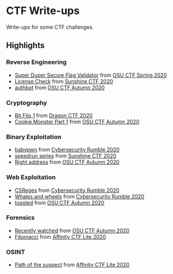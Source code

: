 # CTF Write-ups

Write-ups for some CTF challenges.

## Highlights

### Reverse Engineering
- [Super Duper Secure Flag Validator](2020/osu-ctf-spring/reverse_engineering/validator) from [OSU CTF Spring 2020]
- [License Check](2020/sunshine_ctf/pegasus/license_check) from [Sunshine CTF 2020]
- [authbot](2020/osu-ctf-autumn/authbot) from [OSU CTF Autumn 2020]

### Cryptography
- [Bit Flip 1](2020/dragon_ctf/bit_flip/1) from [Dragon CTF 2020]
- [Cookie Monster Part 1](2020/osu-ctf-autumn/cookie_monster/1) from [OSU CTF Autumn 2020]

### Binary Exploitation
- [babypwn](2020/cyber_security_rumble/babypwn) from [Cybersecurity Rumble 2020]
- [speedrun series](2020/sunshine_ctf/speedrun) from [Sunshine CTF 2020]
- [Right address](2020/osu-ctf-autumn/right_address) from [OSU CTF Autumn 2020]

### Web Exploitation
- [CSRegex](2020/cyber_security_rumble/csregex) from [Cybersecurity Rumble 2020]
- [Whales and wheels](2020/cyber_security_rumble/whales_and_wheels/) from [Cybersecurity Rumble 2020]
- [toasted](2020/osu-ctf-autumn/toasted) from [OSU CTF Autumn 2020]

### Forensics
- [Recently watched](2020/osu-ctf-autumn/recently_watched) from [OSU CTF Autumn 2020]
- [Fibonacci](https://github.com/Red-Knights-CTF/writeups/tree/master/2020/affinity_ctf_lite/Fibonacci) from [Affinity CTF Lite 2020]

### OSINT
- [Path of the suspect](https://github.com/Red-Knights-CTF/writeups/tree/master/2020/affinity_ctf_lite/Path_of_the_suspect) from [Affinity CTF Lite 2020]

[OSU CTF Spring 2020]: 2020/osu-ctf-spring/
[OSU CTF Autumn 2020]: 2020/osu-ctf-autumn/
[Cybersecurity Rumble 2020]: 2020/cyber_security_rumble/j
[Sunshine CTF 2020]: 2020/sunshine_ctf/
[Affinity CTF Lite 2020]: 2020/affinity_ctf_lite/
[Dragon CTF 2020]: 2020/dragon_ctf/
